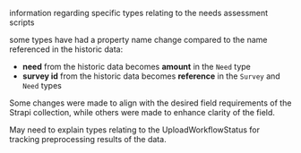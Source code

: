 information regarding specific types relating to the needs assessment scripts

some types have had a property name change compared to the name referenced in the historic data:

- **need** from the historic data becomes **amount** in the `Need` type
- **survey id** from the historic data becomes **reference** in the `Survey` and `Need` types

Some changes were made to align with the desired field requirements of the Strapi collection, while others were made to enhance clarity of the field.

May need to explain types relating to the UploadWorkflowStatus for tracking preprocessing results of the data.